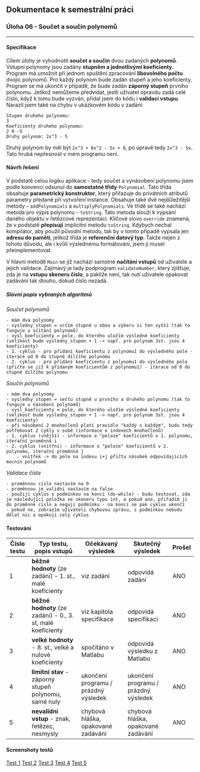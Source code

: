 ## Dokumentace k semestrální práci
### Úloha 06 - Součet a součin polynomů
---
#### Specifikace
Cílem úlohy je vyhodnotit **součet a součin** dvou zadaných **polynomů**. Vstupní polynomy jsou zadány **stupněm a jednotlivými koeficienty**. Program má umožnit při jednom spuštění zpracování **libovolného počtu** dvojic polynomů. Pro každý polynom bude zadán stupeň a jeho koeficienty. Program se má ukončit v případě, že bude zadán **záporný stupeň** prvního polynomu.
Jelikož nemůžeme předvídat, jestli uživatel opravdu zadá celé číslo, když k tomu bude vyzván, přidal jsem do kódu i **validaci vstupu**. Narazil jsem také na chybu v ukázkovém kódu v zadání:
```
Stupen druheho polynomu:
3
Koeficienty druheho polynomu:
2 0 -5
Druhy polynom: 2x^3 - 5
```
Druhý polynom by měl být `2x^3 + 0x^2 - 5x + 0`, po úpravě tedy `2x^3 - 5x`. Tato hrubá nepřesnost v mém programu není.

#### Návrh řešení
V podstatě celou logiku aplikace - tedy součet a vynásobení polynomu jsem podle konvencí odsunul do **samostatné třídy** `Polynomial`. Tato třída obsahuje **parametrický konstruktor**, který přiřazuje do privátních atributů parametry předané při vytvoření instance. Obsahuje také dvě nejdůležitější metody - `addPolynomials` a `multiplyPolynomials`.
Ve třídě se také nachází metoda pro výpis polynomu - `toString`. Tato metoda slouží k vypsání daného objektu v řetězcové reprezentaci. Klíčové slovo `override` znamená, že v podstatě **přepisuji** implicitní metodu `toString`. Kdybych nechal kompilátor, aby použil původní metodu, tak by v tomto případě vypsala jen **adresu do paměti**, jelikož třída je **referenční datový typ**. Takže nejen z tohoto důvodu, ale i kvůli výslednému formátování, jsem ji musel přeimplementovat.

V hlavní metodě `Main` se již nachází samotné **načítání vstupů** od uživatele a jejich validace. Zajímavý je tady podprogram `validateNumber`, který zjišťuje, zda je na **vstupu skeneru číslo**, a pakliže není, tak nutí uživatele opakovat zadávání tak dlouho, dokud číslo nezadá.

##### Slovní popis vybraných algoritmů
*Součet polynomů*
```
- mám dva polynomy
- vysledny_stupen = určím stupně u obou a vyberu si ten vyšší (tak to funguje u sčítání polynomů)
- vysl_koeficienty = pole, do kterého uložím výsledné koeficienty (velikost bude vysledny_stupen + 1 -> např. pro polynom 3st. jsou 4 koeficienty)
- 1. cyklus - pro přidání koeficientu z polynomu1 do výsledného pole - iterace od 0 do stupně dílčího polynomu
- 2. cyklus - pro přidání koeficientu z polynomu1 do výsledného pole (přičte se již k přidaným koeficientům z polynomu1) - iterace od 0 do stupně dílčího polynomu
```
*Součin polynomů*
```
- mám dva polynomy
- vysledny_stupen = sečtu stupně u prvního a druhého polynomu (tak to funguje u násobení polynomů)
- vysl_koeficienty = pole, do kterého uložím výsledné koeficienty (velikost bude vysledny_stupen + 1 -> např. pro polynom 3st. jsou 4 koeficienty)
- při násobení 2 mnohočlenů platí pravidlo "každý s každým", budu tedy potřebovat 2 cykly v sobě (informace o indexech mnohočlenů)
- 1. cyklus (vnější) - informace o "poloze" koeficientů v 1. polynomu, iterační proměnná i
- 2. cyklus (vnitřní) - informace o "poloze" koeficientů v 2. polynomu, iterační proměnná j
    - vnitřek -> do pole na indexu i+j přičtu násobek odpovídajících mocnin polynomů
```
*Validace čísla*
```
- proměnnou cislo nastavím na 0
- proměnnou je_validni nastavím na false
- použiji cyklus s podmínkou na konci (do-while) - budu testovat, zda je následující položka ve skeneru typu int, a pokud ano, přiřadím ji do proměnné cislo a neguji podmínku - na konci se pak cyklus ukončí
- pokud ne, zobrazím uživateli chybovou zprávu, s podmínkou nebudu dělat nic a opakuji celý cyklus
```

#### Testování
| Číslo testu 	| Typ testu, popis vstupů                                	| Očekávaný výsledek                   	| Skutečný výsledek                    	| Prošel 	|
|-------------	|--------------------------------------------------------	|--------------------------------------	|--------------------------------------	|--------	|
| 1           	| **běžné hodnoty** (ze zadání) - 1. st., malé koeficienty    	| viz zadání                           	| odpovídá zadání                      	| ANO    	|
| 2           	| **běžné hodnoty** (ze zadání) - 0., 3. st, malé koeficienty 	| viz kapitola specifikace                 	| odpovídá specifikaci                 	| ANO    	|
| 3           	| **velké hodnoty** - 8. st., velké a nulové koeficienty      	| spočítáno v Matlabu                  	| odpovídá výsledku z Matlabu          	| ANO    	|
| 4           	| **limitní stav** - záporný stupeň polynomu, samé nuly      	| ukončení programu / prázdný výsledek 	| ukončení programu / prázdný výsledek 	| ANO    	|
| 5           	| **nevalidní vstup** - znak, řetězec, nesmysly              	| chybová hláška, opakované zadávání   	| chybová hláška, opakované zadávání   	| ANO    	|

#### Screenshoty testů
[Test 1](./src/semestralProject/img/test01.png)
[Test 2](./src/semestralProject/img/test02.png)
[Test 3](./src/semestralProject/img/test03.png)
[Test 4](./src/semestralProject/img/test04.png)
[Test 5](./src/semestralProject/img/test05.png)